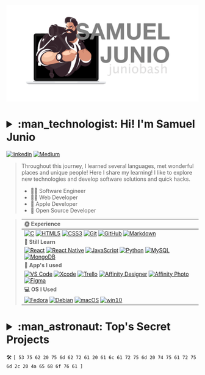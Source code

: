 
[![JunioBahs](backpack/photo/profile-transparent.png)](https://github.com/juniobash)

<h1>
<details>
  <summary>:man_technologist: Hi! I'm Samuel Junio</summary>
  <a href="#">
    <img  align="center" src="https://github-readme-stats.vercel.app/api?username=juniobash&show_icons=true&hide_border=true"/>
  </a>
  <a href="#">
    <img  align="center" src="https://github-readme-stats.vercel.app/api/top-langs/?username=juniobash&langs_count=7&hide_border=true&layout=compact"/>
  </a>
  <a href="backpack/">:school_satchel: Backpack</a>
</details>
</h1>
<!--https://medium.com/@juniobash-->
<!--# :man_technologist: Hi! I'm Samuel Junio &nbsp;-->

[![linkedin](https://img.shields.io/badge/LinkedIn-0077B5?style=for-the-badge&logo=linkedin&logoColor=white)](https://www.linkedin.com/in/juniobash/)
[![Medium](https://img.shields.io/badge/Medium-12100E?style=for-the-badge&logo=medium&logoColor=white)](https://medium.com/@juniobash)

>Throughout this journey, I learned several languages, met wonderful places and unique people! Here I share my learning!
> I like to explore new technologies and develop software solutions and quick hacks.&nbsp;
>
> * :surfing_man:	Software Engineer
> * :surfing_man:	Web Developer
> * :climbing: Apple Developer
> * :climbing: Open Source Developer

> |**:sun_with_face: Experience** &nbsp; |
> |:---|
> | [![C](https://img.shields.io/badge/C-00599C?style=for-the-badge&logo=c&logoColor=white)](#) [![HTML5](https://img.shields.io/badge/HTML5-E34F26?style=for-the-badge&logo=html5&logoColor=white)](#) [![CSS3](https://img.shields.io/badge/CSS3-1572B6?style=for-the-badge&logo=css3&logoColor=white)](#) [![Git](https://img.shields.io/badge/git-%23F05033.svg?style=for-the-badge&logo=git&logoColor=white)](#) [![GitHub](https://img.shields.io/badge/GitHub-100000?style=for-the-badge&logo=github&logoColor=white)](#) [![Markdown](https://img.shields.io/badge/Markdown-000000?style=for-the-badge&logo=markdown&logoColor=white)](#)|
> |**:seedling: Still Learn** &nbsp; |
> |[![React](https://img.shields.io/badge/React-20232A?style=for-the-badge&logo=react&logoColor=61DAFB)](#) [![React Native](https://img.shields.io/badge/React_Native-20232A?style=for-the-badge&logo=react&logoColor=61DAFB)](#) [![JavaScript](https://img.shields.io/badge/JavaScript-F7DF1E?style=for-the-badge&logo=javascript&logoColor=black)](#) [![Python](https://img.shields.io/badge/Python-14354C?style=for-the-badge&logo=python&logoColor=white)](#) [![MySQL](https://img.shields.io/badge/mysql-%2300f.svg?style=for-the-badge&logo=mysql&logoColor=white)](#) [![MongoDB](https://img.shields.io/badge/MongoDB-%234ea94b.svg?style=for-the-badge&logo=mongodb&logoColor=white)](#) |
> |**:floppy_disk: App's I used** &nbsp;|
> |[![VS Code](https://img.shields.io/badge/Visual%20Studio-5C2D91.svg?style=for-the-badge&logo=visual-studio&logoColor=white)](#) [![Xcode](https://img.shields.io/badge/Xcode-007ACC?style=for-the-badge&logo=Xcode&logoColor=white)](#) [![Trello](https://img.shields.io/badge/Trello-%23026AA7.svg?style=for-the-badge&logo=Trello&logoColor=white)](#) [![Affinity Designer](https://img.shields.io/badge/affinity%20desginer-%231B72BE.svg?style=for-the-badge&logo=affinity-designer&logoColor=white)](#) [![Affinity Photo](https://img.shields.io/badge/affinityphoto-%237E4DD2.svg?style=for-the-badge&logo=affinity-photo&logoColor=white)](#) [![Figma](https://img.shields.io/badge/figma-%23F24E1E.svg?style=for-the-badge&logo=figma&logoColor=white)](#) |
> |**:computer:	OS I Used** &nbsp; |
> |[![Fedora](https://img.shields.io/badge/Fedora-294172?style=for-the-badge&logo=fedora&logoColor=white)](#) [![Debian](https://img.shields.io/badge/Debian-D70A53?style=for-the-badge&logo=debian&logoColor=white)](#) [![macOS](https://img.shields.io/badge/mac%20os-000000?style=for-the-badge&logo=apple&logoColor=white)](#) [![win10](https://img.shields.io/badge/Windows-0078D6?style=for-the-badge&logo=windows&logoColor=white)](#)|
 
<h1>
<details> 
<summary> :man_astronaut: Top's Secret Projects</summary>
  <br>
  <a href="#">
    <img src="https://github-readme-stats.vercel.app/api/pin/?username=juniobash&repo=juniobash.github.io&hide_border=true"/>
  </a>
</details>
</h1>

:hammer_and_wrench: `[ 53 75 62 20 75 6d 62 72 61 20 61 6c 61 72 75 6d 20 74 75 61 72 75 6d 2c 20 4a 65 68 6f 76 61 ]` &nbsp;
